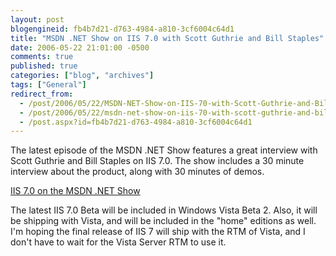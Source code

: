 ```yaml
---
layout: post
blogengineid: fb4b7d21-d763-4984-a810-3cf6004c64d1
title: "MSDN .NET Show on IIS 7.0 with Scott Guthrie and Bill Staples"
date: 2006-05-22 21:01:00 -0500
comments: true
published: true
categories: ["blog", "archives"]
tags: ["General"]
redirect_from: 
  - /post/2006/05/22/MSDN-NET-Show-on-IIS-70-with-Scott-Guthrie-and-Bill-Staples
  - /post/2006/05/22/msdn-net-show-on-iis-70-with-scott-guthrie-and-bill-staples
  - /post.aspx?id=fb4b7d21-d763-4984-a810-3cf6004c64d1
---
```

<!-- more -->
<P>The latest episode of the MSDN .NET Show features a great interview with Scott Guthrie and Bill Staples on IIS 7.0. The show includes a 30 minute interview about the product, along with 30 minutes of demos.</P>
<P><A href="http://weblogs.asp.net/scottgu/archive/2006/05/20/IIS-7.0-on-the-MSDN-.NET-Show.aspx">IIS 7.0 on the MSDN .NET Show</A></P>
<P>The latest IIS 7.0 Beta will be included in Windows Vista Beta 2. Also, it&nbsp;will be shipping with Vista, and will be included in the "home" editions as well. I'm hoping the final release of IIS 7 will ship with the RTM of Vista, and I don't have to wait for the Vista Server RTM to use it.</P>

